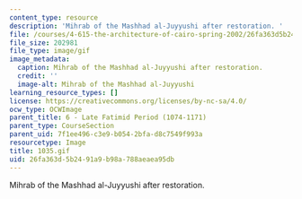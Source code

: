 ```yaml
---
content_type: resource
description: 'Mihrab of the Mashhad al-Juyyushi after restoration. '
file: /courses/4-615-the-architecture-of-cairo-spring-2002/26fa363d5b2491a9b98a788aeaea95db_1035.gif
file_size: 202981
file_type: image/gif
image_metadata:
  caption: Mihrab of the Mashhad al-Juyyushi after restoration.
  credit: ''
  image-alt: Mihrab of the Mashhad al-Juyyushi
learning_resource_types: []
license: https://creativecommons.org/licenses/by-nc-sa/4.0/
ocw_type: OCWImage
parent_title: 6 - Late Fatimid Period (1074-1171)
parent_type: CourseSection
parent_uid: 7f1ee496-c3e9-b054-2bfa-d8c7549f993a
resourcetype: Image
title: 1035.gif
uid: 26fa363d-5b24-91a9-b98a-788aeaea95db
---
```

Mihrab of the Mashhad al-Juyyushi after restoration. 